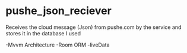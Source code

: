 # pushe_json_reciever
Receives the cloud message (Json) from pushe.com by the service and stores it in the database
I used 

-Mvvm Architecture
-Room ORM
-liveData
